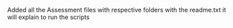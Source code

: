 Added all the Assessment files with respective folders with the readme.txt it will explain to run the scripts
